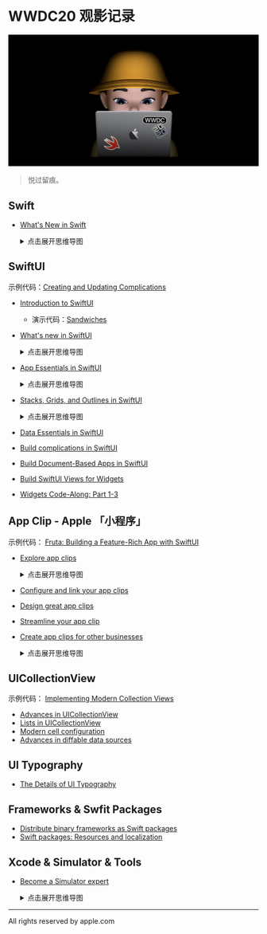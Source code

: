 # WWDC20 观影记录

![WWDC20](./Assets/wwdc20.jpg)

> 悦过留痕。

## Swift

- [What's New in Swift](https://wwdc.io/share/wwdc20/10170)

  <details><summary>点击展开思维导图</summary>
          <a href="https://share.mubu.com/doc/41BTbnA2hAo#mindmap">
    <img src="./MindMaps/What'sNewinSwift.png" alt="What's New in Swift">
  </a></details>

## SwiftUI

示例代码：[Creating and Updating Complications](./CreatingAndUpdatingComplications)

- [Introduction to SwiftUI](https://developer.apple.com/videos/play/wwdc2020/10119/)

  - 演示代码：[Sandwiches](./Sandwiches)

- [What's new in SwiftUI](https://developer.apple.com/videos/play/wwdc2020/10041/)

  <details><summary>点击展开思维导图</summary>
    <a href="https://share.mubu.com/doc/4dFaRSVP_ho">
    <img src="./MindMaps/What'snewinSwiftUI.png" alt="What's new in SwiftUI">
  </a></details>

- [App Essentials in SwiftUI](https://developer.apple.com/wwdc20/10037)

  <details><summary>点击展开思维导图</summary>
        <a href="https://share.mubu.com/doc/7R3LEB4eUZo">
    <img src="./MindMaps/AppEssentialsinSwiftUI.png" alt="App Essentials in SwiftUI">
  </a></details>

- [Stacks, Grids, and Outlines in SwiftUI](https://wwdc.io/share/wwdc20/10031)

  <details><summary>点击展开思维导图</summary>
        <a href="https://share.mubu.com/doc/3PiEJlsmWao">
    <img src="./MindMaps/StacksGridsandOutlinesinSwiftUI.png" alt="Stacks, Grids, and Outlines in SwiftUI">
  </a></details>

- [Data Essentials in SwiftUI](https://wwdc.io/share/wwdc20/10040)

- [Build complications in SwiftUI](https://developer.apple.com/videos/play/wwdc2020/10048/)

- [Build Document-Based Apps in SwiftUI]()

- [Build SwiftUI Views for Widgets]()

- [Widgets Code-Along: Part 1-3]()

## App Clip - Apple 「小程序」

示例代码： [Fruta: Building a Feature-Rich App with SwiftUI](./FrutaBuildingAFeatureRichAppWithSwiftUI)

- [Explore app clips](https://developer.apple.com/videos/play/wwdc2020/10174)

  <details><summary>点击展开思维导图</summary>
        <a href="https://share.mubu.com/doc/7FTS-wuvaio">
    <img src="./MindMaps/ExploreAppClips.png" alt="Explore app clips">
  </a></details>

- [Configure and link your app clips](https://developer.apple.com/videos/play/wwdc2020/10146/)

- [Design great app clips](https://developer.apple.com/videos/play/wwdc2020/10172)

- [Streamline your app clip](https://developer.apple.com/videos/play/wwdc2020/10120)

- [Create app clips for other businesses](https://wwdc.io/share/wwdc20/10118)

  <details><summary>点击展开思维导图</summary>
          <a href="https://share.mubu.com/doc/6gmq5SaGQIo">
    <img src="./MindMaps/CreateAppClipsforOtherBusinesses.png" alt="Create app clips for other businesses">
  </a></details>

## UICollectionView

示例代码： [Implementing Modern Collection Views](./ImplementingModernCollectionViews)

- [Advances in UICollectionView](https://developer.apple.com/videos/play/wwdc2020/10097/)
- [Lists in UICollectionView](https://developer.apple.com/videos/play/wwdc2020/10026/)
- [Modern cell configuration](https://developer.apple.com/videos/play/wwdc2020/10027/)
- [Advances in diffable data sources](https://developer.apple.com/videos/play/wwdc2020/10045/)

## UI Typography

- [The Details of UI Typography]()

## Frameworks & Swfit Packages

- [Distribute binary frameworks as Swift packages](https://developer.apple.com/videos/play/wwdc2020/10147/)
- [Swift packages: Resources and localization](https://developer.apple.com/videos/play/wwdc2020/10169/)

## Xcode & Simulator & Tools

- [Become a Simulator expert](https://wwdc.io/share/wwdc20/10647)

  <details><summary>点击展开思维导图</summary>
          <a href="https://share.mubu.com/doc/2FyUzURwsYE">
    <img src="./MindMaps/BecomeaSimulatorexpert.jpg" alt="Become a Simulator expert">
  </a></details>

--------------------------------------------------------------------------------

All rights reserved by apple.com
